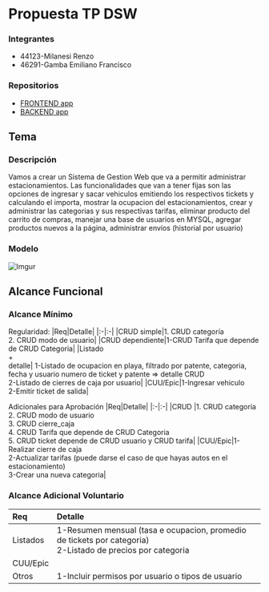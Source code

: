 # Propuesta TP DSW

### Integrantes
* 44123-Milanesi Renzo
* 46291-Gamba Emiliano Francisco


### Repositorios
*  [FRONTEND app](https://github.com/gitgamba/Frontend-DSW.git)
* [BACKEND app](https://github.com/gitgamba/DSW-TP-BE)

## Tema
### Descripción
Vamos a crear un Sistema de Gestion Web que va a permitir administrar estacionamientos.
Las funcionalidades que van a tener fijas son las opciones de ingresar y sacar vehiculos emitiendo los respectivos tickets y calculando el importa, mostrar la ocupacion del estacionamientos, crear y administrar las categorias y sus respectivas tarifas, eliminar producto del carrito de compras, manejar una base de usuarios en MYSQL, agregar productos nuevos a la página, administrar envíos (historial por usuario)


### Modelo

![Imgur](https://i.imgur.com/ZGDGsTk.png)

## Alcance Funcional 

### Alcance Mínimo

Regularidad:
|Req|Detalle|
|:-|:-|
|CRUD simple|1. CRUD categoría<br>2. CRUD modo de usuario|
|CRUD dependiente|1-CRUD Tarifa que depende de CRUD Categoria|
|Listado<br>+<br>detalle| 1-Listado de ocupacion en playa, filtrado por patente, categoria, fecha y usuario numero de ticket y patente => detalle CRUD<br>2-Listado de cierres de caja por usuario|
|CUU/Epic|1-Ingresar vehiculo<br>2-Emitir ticket de salida|


Adicionales para Aprobación
|Req|Detalle|
|:-|:-|
|CRUD |1. CRUD categoría<br>2. CRUD modo de usuario<br>3. CRUD cierre_caja<br>4. CRUD Tarifa que depende de CRUD Categoria<br>5. CRUD ticket depende de CRUD usuario y CRUD tarifa|
|CUU/Epic|1-Realizar cierre de caja<br>2-Actualizar tarifas (puede darse el caso de que hayas autos en el estacionamiento)<br>3-Crear una nueva categoria|


### Alcance Adicional Voluntario

|Req|Detalle|
|:-|:-|
|Listados |1-Resumen mensual (tasa e ocupacion, promedio de tickets por categoria)<br>2-Listado de precios por categoria|
|CUU/Epic||
|Otros|1-Incluir permisos por usuario o tipos de usuario|

